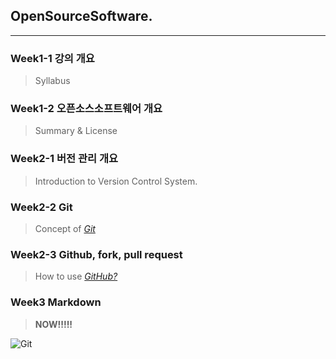 ## OpenSourceSoftware.

---

### Week1-1 강의 개요

> Syllabus

### Week1-2 오픈소스소프트웨어 개요

> Summary & License

### Week2-1 버전 관리 개요

> Introduction to Version Control System.

### Week2-2 Git

> Concept of [_Git_](https://git-scm.com/)

### Week2-3 Github, fork, pull request

> How to use [_GitHub?_](https://github.com/)

### Week3 Markdown

> **NOW!!!!!**

![Git](https://upload.wikimedia.org/wikipedia/commons/e/e0/Git-logo.svg)
